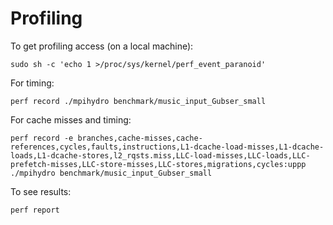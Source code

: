 Profiling
==============================

To get profiling access (on a local machine):

    sudo sh -c 'echo 1 >/proc/sys/kernel/perf_event_paranoid'

For timing:

    perf record ./mpihydro benchmark/music_input_Gubser_small

For cache misses and timing:

    perf record -e branches,cache-misses,cache-references,cycles,faults,instructions,L1-dcache-load-misses,L1-dcache-loads,L1-dcache-stores,l2_rqsts.miss,LLC-load-misses,LLC-loads,LLC-prefetch-misses,LLC-store-misses,LLC-stores,migrations,cycles:uppp ./mpihydro benchmark/music_input_Gubser_small

To see results:

    perf report
